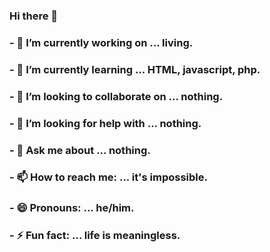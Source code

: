 ### Hi there 👋
### - 🔭 I’m currently working on ... living.
### - 🌱 I’m currently learning ... HTML, javascript, php.
### - 👯 I’m looking to collaborate on ... nothing.
### - 🤔 I’m looking for help with ... nothing.
### - 💬 Ask me about ... nothing.
### - 📫 How to reach me: ... it's impossible.
### - 😄 Pronouns: ... he/him.
### - ⚡ Fun fact: ... life is meaningless.
